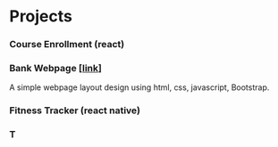 # Projects


### Course Enrollment (react)



### Bank Webpage  [[**link**]](https://jiun-ting.github.io/bank%20webpage/index.html) 
A simple webpage layout design using html, css, javascript, Bootstrap.


### Fitness Tracker (react native)

### T
